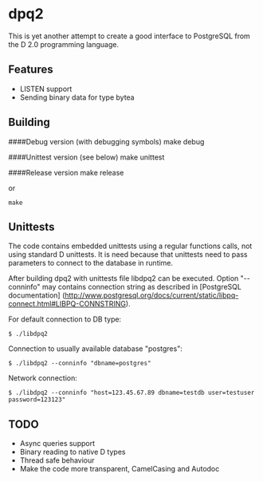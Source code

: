 dpq2
====

This is yet another attempt to create a good interface to PostgreSQL from the
D 2.0 programming language.

Features
--------

* LISTEN support
* Sending binary data for type bytea

Building
--------

####Debug version (with debugging symbols)
    make debug

####Unittest version (see below)
    make unittest

####Release version
    make release

or

    make

Unittests
---------

The code contains embedded unittests using a regular functions calls, not using
standard D unittests. It is need because that unittests need to pass parameters
to connect to the database in runtime.

After building dpq2 with unittests file libdpq2 can be executed. Option "--conninfo"
may contains connection string as described in [PostgreSQL documentation]
(http://www.postgresql.org/docs/current/static/libpq-connect.html#LIBPQ-CONNSTRING).

For default connection to DB type:

    $ ./libdpq2 

Connection to usually available database "postgres":

    $ ./libdpq2 --conninfo "dbname=postgres"

Network connection:

    $ ./libdpq2 --conninfo "host=123.45.67.89 dbname=testdb user=testuser password=123123"

TODO
----

* Async queries support
* Binary reading to native D types
* Thread safe behaviour
* Make the code more transparent, CamelCasing and Autodoc
